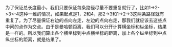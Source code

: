 为了保证总长度最小，我们只要保证每条路径尽量不要重复就行了，比如1->2->3<-4这种一维的情况，如果起点是1，2和4，那2->3和1->2->3这两条路径就有重复了。为了尽量保证右边的点向左走，左边的点向右走，那我们就应该去这些点中间的点作为交点。由于是曼哈顿距离，我们可以分开计算横坐标和纵坐标，结果是一样的。所以我们算出各个横坐标到中点横坐标的距离，加上各个纵坐标到中点纵坐标的距离，就是结果了。